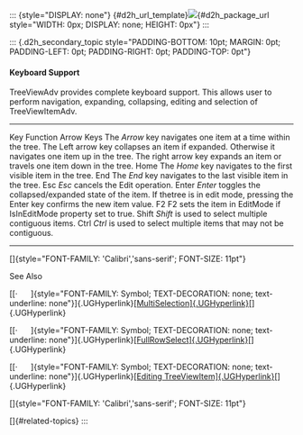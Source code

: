 ::: {style="DISPLAY: none"}
[](ms-xhelp:///?Id=d2h_url_template){#d2h_url_template}![](!package_url!){#d2h_package_url style="WIDTH: 0px; DISPLAY: none; HEIGHT: 0px"}
:::

::: {.d2h_secondary_topic style="PADDING-BOTTOM: 10pt; MARGIN: 0pt; PADDING-LEFT: 0pt; PADDING-RIGHT: 0pt; PADDING-TOP: 0pt"}
#### Keyboard Support

TreeViewAdv provides complete keyboard support. This allows user to perform navigation, expanding, collapsing, editing and selection of TreeViewItemAdv.

  ------------ -------------------------------------------------------------------------------------------------------------------------------------------------------------------------------------------------------------------------------------------
  Key          Function
  Arrow Keys   The *Arrow* key navigates one item at a time within the tree. The Left arrow key collapses an item if expanded. Otherwise it navigates one item up in the tree. The right arrow key expands an item or travels one item down in the tree.
  Home         The *Home* key navigates to the first visible item in the tree.
  End          The *End* key navigates to the last visible item in the tree.
  Esc          *Esc* cancels the Edit operation.
  Enter        *Enter* toggles the collapsed/expanded state of the item. If thetree is in edit mode, pressing the Enter key confirms the new item value.
  F2           F2 sets the item in EditMode if IsInEditMode property set to true.
  Shift        *Shift* is used to select multiple contiguous items.
  Ctrl         *Ctrl* is used to select multiple items that may not be contiguous.
  ------------ -------------------------------------------------------------------------------------------------------------------------------------------------------------------------------------------------------------------------------------------

[]{style="FONT-FAMILY: 'Calibri','sans-serif'; FONT-SIZE: 11pt"} 

See Also

[[·      ]{style="FONT-FAMILY: Symbol; TEXT-DECORATION: none; text-underline: none"}]{.UGHyperlink}[[MultiSelection]{.UGHyperlink}](../../../../../../../../Documents%20and%20Settings/riaj/Desktop/styling%20for%20ui%20silverlight/tools%20silverlight/tools%20part%202.docx#_MultiSelection)[]{.UGHyperlink}

[[·      ]{style="FONT-FAMILY: Symbol; TEXT-DECORATION: none; text-underline: none"}]{.UGHyperlink}[[FullRowSelect]{.UGHyperlink}](../../../../../../../../Documents%20and%20Settings/riaj/Desktop/styling%20for%20ui%20silverlight/tools%20silverlight/tools%20part%202.docx#_FullRowSelect)[]{.UGHyperlink}

[[·      ]{style="FONT-FAMILY: Symbol; TEXT-DECORATION: none; text-underline: none"}]{.UGHyperlink}[[Editing TreeViewItem]{.UGHyperlink}](../../../../../../../../Documents%20and%20Settings/riaj/Desktop/styling%20for%20ui%20silverlight/tools%20silverlight/tools%20part%202.docx#_Editing_TreeViewItemAdv)[]{.UGHyperlink}

[]{style="FONT-FAMILY: 'Calibri','sans-serif'; FONT-SIZE: 11pt"} 

[]{#related-topics}
:::
